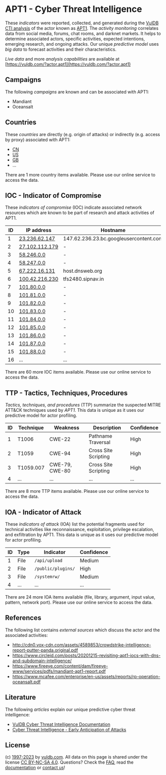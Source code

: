 # APT1 - Cyber Threat Intelligence

These _indicators_ were reported, collected, and generated during the [VulDB CTI analysis](https://vuldb.com/?kb.cti) of the actor known as [APT1](https://vuldb.com/?actor.apt1). The _activity monitoring_ correlates data from social media, forums, chat rooms, and darknet markets. It helps to determine associated actors, specific activities, expected intentions, emerging research, and ongoing attacks. Our unique _predictive model_ uses _big data_ to forecast activities and their characteristics.

_Live data_ and more _analysis capabilities_ are available at [https://vuldb.com/?actor.apt1](https://vuldb.com/?actor.apt1)

## Campaigns

The following _campaigns_ are known and can be associated with APT1:

* Mandiant
* Oceansalt

## Countries

These _countries_ are directly (e.g. origin of attacks) or indirectly (e.g. access by proxy) associated with APT1:

* [CN](https://vuldb.com/?country.cn)
* [US](https://vuldb.com/?country.us)
* [GB](https://vuldb.com/?country.gb)
* ...

There are 1 more country items available. Please use our online service to access the data.

## IOC - Indicator of Compromise

These _indicators of compromise_ (IOC) indicate associated network resources which are known to be part of research and attack activities of APT1.

ID | IP address | Hostname | Campaign | Confidence
-- | ---------- | -------- | -------- | ----------
1 | [23.236.62.147](https://vuldb.com/?ip.23.236.62.147) | 147.62.236.23.bc.googleusercontent.com | - | Medium
2 | [27.102.112.179](https://vuldb.com/?ip.27.102.112.179) | - | Oceansalt | High
3 | [58.246.0.0](https://vuldb.com/?ip.58.246.0.0) | - | Mandiant | High
4 | [58.247.0.0](https://vuldb.com/?ip.58.247.0.0) | - | Mandiant | High
5 | [67.222.16.131](https://vuldb.com/?ip.67.222.16.131) | host.dnsweb.org | - | High
6 | [100.42.216.230](https://vuldb.com/?ip.100.42.216.230) | tfs2480.sipnav.in | - | High
7 | [101.80.0.0](https://vuldb.com/?ip.101.80.0.0) | - | Mandiant | High
8 | [101.81.0.0](https://vuldb.com/?ip.101.81.0.0) | - | Mandiant | High
9 | [101.82.0.0](https://vuldb.com/?ip.101.82.0.0) | - | Mandiant | High
10 | [101.83.0.0](https://vuldb.com/?ip.101.83.0.0) | - | Mandiant | High
11 | [101.84.0.0](https://vuldb.com/?ip.101.84.0.0) | - | Mandiant | High
12 | [101.85.0.0](https://vuldb.com/?ip.101.85.0.0) | - | Mandiant | High
13 | [101.86.0.0](https://vuldb.com/?ip.101.86.0.0) | - | Mandiant | High
14 | [101.87.0.0](https://vuldb.com/?ip.101.87.0.0) | - | Mandiant | High
15 | [101.88.0.0](https://vuldb.com/?ip.101.88.0.0) | - | Mandiant | High
16 | ... | ... | ... | ...

There are 60 more IOC items available. Please use our online service to access the data.

## TTP - Tactics, Techniques, Procedures

_Tactics, techniques, and procedures_ (TTP) summarize the suspected MITRE ATT&CK techniques used by _APT1_. This data is unique as it uses our predictive model for actor profiling.

ID | Technique | Weakness | Description | Confidence
-- | --------- | -------- | ----------- | ----------
1 | T1006 | CWE-22 | Pathname Traversal | High
2 | T1059 | CWE-94 | Cross Site Scripting | High
3 | T1059.007 | CWE-79, CWE-80 | Cross Site Scripting | High
4 | ... | ... | ... | ...

There are 8 more TTP items available. Please use our online service to access the data.

## IOA - Indicator of Attack

These _indicators of attack_ (IOA) list the potential fragments used for technical activities like reconnaissance, exploitation, privilege escalation, and exfiltration by APT1. This data is unique as it uses our predictive model for actor profiling.

ID | Type | Indicator | Confidence
-- | ---- | --------- | ----------
1 | File | `/api/upload` | Medium
2 | File | `/public/plugins/` | High
3 | File | `/systemrw/` | Medium
4 | ... | ... | ...

There are 24 more IOA items available (file, library, argument, input value, pattern, network port). Please use our online service to access the data.

## References

The following list contains _external sources_ which discuss the actor and the associated activities:

* http://cdn0.vox-cdn.com/assets/4589853/crowdstrike-intelligence-report-putter-panda.original.pdf
* https://www.circleid.com/posts/20201215-revisiting-apt1-iocs-with-dns-and-subdomain-intelligence/
* https://www.fireeye.com/content/dam/fireeye-www/services/pdfs/mandiant-apt1-report.pdf
* https://www.mcafee.com/enterprise/en-us/assets/reports/rp-operation-oceansalt.pdf

## Literature

The following _articles_ explain our unique predictive cyber threat intelligence:

* [VulDB Cyber Threat Intelligence Documentation](https://vuldb.com/?kb.cti)
* [Cyber Threat Intelligence - Early Anticipation of Attacks](https://www.scip.ch/en/?labs.20201022)

## License

(c) [1997-2023](https://vuldb.com/?kb.changelog) by [vuldb.com](https://vuldb.com/?kb.about). All data on this page is shared under the license [CC BY-NC-SA 4.0](https://creativecommons.org/licenses/by-nc-sa/4.0/). Questions? Check the [FAQ](https://vuldb.com/?kb.faq), read the [documentation](https://vuldb.com/?kb) or [contact us](https://vuldb.com/?contact)!
